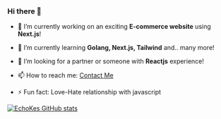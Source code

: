 ### Hi there 👋

- 🔭 I’m currently working on an exciting **E-commerce website** using **Next.js**!

- 🌱 I’m currently learning **Golang, Next.js, Tailwind** and.. many more!

- 👯 I’m looking for a partner or someone with **Reactjs** experience!

- 📫 How to reach me: [Contact Me](mailto:iamkester1@gmail.com)

- ⚡ Fun fact: Love-Hate relationship with javascript

[![EchoKes GitHub stats](https://github-readme-stats.vercel.app/api?username=EchoKes)](https://github.com/EchoKes/EchoKes&show_icons=true&theme=buefy)

